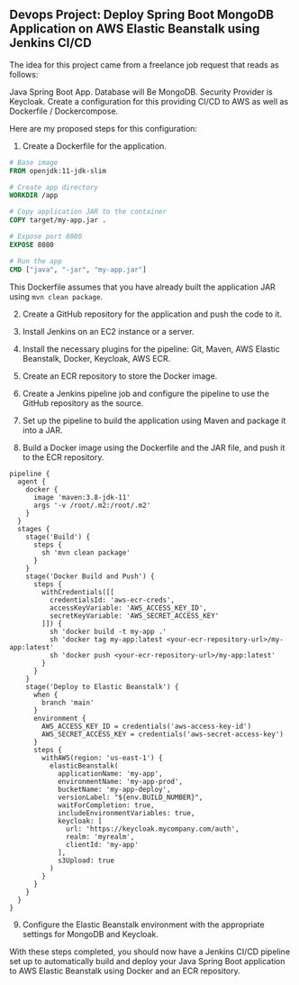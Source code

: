 ## Devops Project: Deploy Spring Boot MongoDB Application on AWS Elastic Beanstalk using Jenkins CI/CD
The idea for this project came from a freelance job request that reads as follows:

Java Spring Boot App. Database will Be MongoDB. Security Provider is Keycloak. Create a configuration for this providing CI/CD to AWS as well as Dockerfile / Dockercompose.

Here are my proposed steps for this configuration:



1. Create a Dockerfile for the application.

```Dockerfile
# Base image
FROM openjdk:11-jdk-slim

# Create app directory
WORKDIR /app

# Copy application JAR to the container
COPY target/my-app.jar .

# Expose port 8080
EXPOSE 8080

# Run the app
CMD ["java", "-jar", "my-app.jar"]
```

This Dockerfile assumes that you have already built the application JAR using `mvn clean package`.

2. Create a GitHub repository for the application and push the code to it.

3. Install Jenkins on an EC2 instance or a server.

4. Install the necessary plugins for the pipeline: Git, Maven, AWS Elastic Beanstalk, Docker, Keycloak, AWS ECR.

5. Create an ECR repository to store the Docker image.

6. Create a Jenkins pipeline job and configure the pipeline to use the GitHub repository as the source.

7. Set up the pipeline to build the application using Maven and package it into a JAR.

8. Build a Docker image using the Dockerfile and the JAR file, and push it to the ECR repository.

```Jenkinsfile
pipeline {
  agent {
    docker {
      image 'maven:3.8-jdk-11'
      args '-v /root/.m2:/root/.m2'
    }
  }
  stages {
    stage('Build') {
      steps {
        sh 'mvn clean package'
      }
    }
    stage('Docker Build and Push') {
      steps {
        withCredentials([[
          credentialsId: 'aws-ecr-creds',
          accessKeyVariable: 'AWS_ACCESS_KEY_ID',
          secretKeyVariable: 'AWS_SECRET_ACCESS_KEY'
        ]]) {
          sh 'docker build -t my-app .'
          sh 'docker tag my-app:latest <your-ecr-repository-url>/my-app:latest'
          sh 'docker push <your-ecr-repository-url>/my-app:latest'
        }
      }
    }
    stage('Deploy to Elastic Beanstalk') {
      when {
        branch 'main'
      }
      environment {
        AWS_ACCESS_KEY_ID = credentials('aws-access-key-id')
        AWS_SECRET_ACCESS_KEY = credentials('aws-secret-access-key')
      }
      steps {
        withAWS(region: 'us-east-1') {
          elasticBeanstalk(
            applicationName: 'my-app',
            environmentName: 'my-app-prod',
            bucketName: 'my-app-deploy',
            versionLabel: "${env.BUILD_NUMBER}",
            waitForCompletion: true,
            includeEnvironmentVariables: true,
            keycloak: [
              url: 'https://keycloak.mycompany.com/auth',
              realm: 'myrealm',
              clientId: 'my-app'
            ],
            s3Upload: true
          )
        }
      }
    }
  }
}
```

9. Configure the Elastic Beanstalk environment with the appropriate settings for MongoDB and Keycloak.

With these steps completed, you should now have a Jenkins CI/CD pipeline set up to automatically build and deploy your Java Spring Boot application to AWS Elastic Beanstalk using Docker and an ECR repository.
